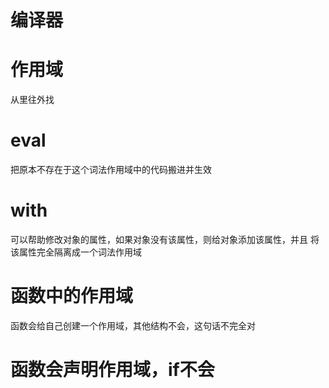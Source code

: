 # 编译器



# 作用域
从里往外找



# eval
把原本不存在于这个词法作用域中的代码搬进并生效

# with
可以帮助修改对象的属性，如果对象没有该属性，则给对象添加该属性，并且
将该属性完全隔离成一个词法作用域



# 函数中的作用域
函数会给自己创建一个作用域，其他结构不会，这句话不完全对

# 函数会声明作用域，if不会